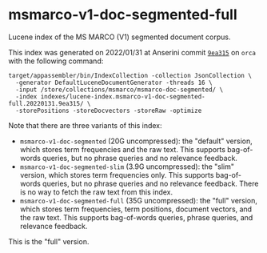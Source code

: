 # msmarco-v1-doc-segmented-full

Lucene index of the MS MARCO (V1) segmented document corpus.

This index was generated on 2022/01/31 at Anserini commit [`9ea315`](https://github.com/castorini/anserini/commit/9ea3159adeeffd84e10e197af4c36febb5b74c7b) on `orca` with the following command:

```
target/appassembler/bin/IndexCollection -collection JsonCollection \
  -generator DefaultLuceneDocumentGenerator -threads 16 \
  -input /store/collections/msmarco/msmarco-doc-segmented/ \
  -index indexes/lucene-index.msmarco-v1-doc-segmented-full.20220131.9ea315/ \
  -storePositions -storeDocvectors -storeRaw -optimize
```

Note that there are three variants of this index:

+ `msmarco-v1-doc-segmented` (20G uncompressed): the "default" version, which stores term frequencies and the raw text. This supports bag-of-words queries, but no phrase queries and no relevance feedback.
+ `msmarco-v1-doc-segmented-slim` (3.9G uncompressed): the "slim" version, which stores term frequencies only. This supports bag-of-words queries, but no phrase queries and no relevance feedback. There is no way to fetch the raw text from this index.
+ `msmarco-v1-doc-segmented-full` (35G uncompressed): the "full" version, which stores term frequencies, term positions, document vectors, and the raw text. This supports bag-of-words queries, phrase queries, and relevance feedback.

This is the "full" version.